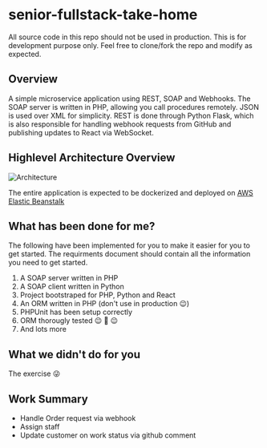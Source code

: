 # senior-fullstack-take-home

All source code in this repo should not be used in production. This is for development purpose only. Feel free to clone/fork the repo and modify as expected. 

## Overview

A simple microservice application using REST, SOAP and Webhooks. The SOAP server is written in PHP, allowing you call procedures remotely. JSON is used over XML for simplicity. REST is done through Python Flask, which is also responsible for handling webhook requests from GitHub and publishing updates to React via WebSocket.


## Highlevel Architecture Overview

![Architecture](architecture.svg)


The entire application is expected to be dockerized and deployed on [AWS Elastic Beanstalk](https://aws.amazon.com/elasticbeanstalk/)


## What has been done for me?

The following have been implemented for you to make it easier for you to get started. The requirments document should contain all the information you need to get started.

1. A SOAP server written in PHP
2. A SOAP client written in Python
3. Project bootstraped for PHP, Python and React
4. An ORM written in PHP (don't use in production 😉)
5. PHPUnit has been setup correctly
6. ORM thorougly tested 😉 🤔 😉
7. And lots more

## What we didn't do for you

The exercise 😜
## Work Summary
* Handle Order request via webhook
* Assign staff
* Update customer on work status via github comment